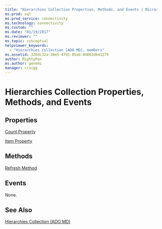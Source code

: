 ```yaml
---
title: "Hierarchies Collection Properties, Methods, and Events | Microsoft Docs"
ms.prod: sql
ms.prod_service: connectivity
ms.technology: connectivity
ms.custom: ""
ms.date: "01/19/2017"
ms.reviewer: ""
ms.topic: conceptual
helpviewer_keywords: 
  - "Hierarchies collection [ADO MD], members"
ms.assetid: 326dc32a-30e5-4f91-85ab-84663db41279
author: MightyPen
ms.author: genemi
manager: craigg
---
```

# Hierarchies Collection Properties, Methods, and Events
## Properties  
 [Count Property](../../../ado/reference/ado-api/count-property-ado.md)  
  
 [Item Property](../../../ado/reference/ado-api/item-property-ado.md)  
  
## Methods  
 [Refresh Method](../../../ado/reference/ado-api/refresh-method-ado.md)  
  
## Events  
 None.  
  
## See Also  
 [Hierarchies Collection (ADO MD)](../../../ado/reference/ado-md-api/hierarchies-collection-ado-md.md)
